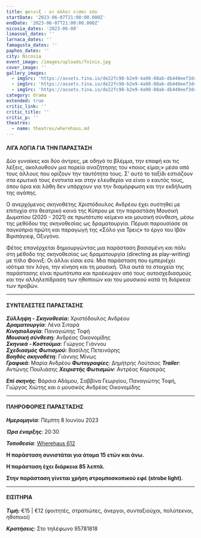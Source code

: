 ```yaml
---
title: φοινιξ - οι αλλοι εισαι εσυ
startDate: '2023-06-07T21:00:00.000Z'
endDate: '2023-06-07T21:00:00.000Z'
nicosia_dates: '2023-06-08'
limassol_dates: ''
larnaca_dates: ''
famagusta_dates: ''
paphos_dates: ''
city: Nicosia
event_image: /images/uploads/foinix.jpg
cover_image: ''
gallery_images:
  - imgSrc: 'https://assets.tina.io/de22fc98-b2e9-4a98-88ab-db440eef3dc1/Finix_1.jpg'
  - imgSrc: 'https://assets.tina.io/de22fc98-b2e9-4a98-88ab-db440eef3dc1/Finix_2.jpg'
  - imgSrc: 'https://assets.tina.io/de22fc98-b2e9-4a98-88ab-db440eef3dc1/Finix_3.jpg'
category: drama
extended: true
critic_link: ''
critic_title: ''
critic_p: ''
theatres:
  - name: theatres/wherehaus.md
---
```


#### ΛΙΓΑ ΛΟΓΙΑ ΓΙΑ ΤΗΝ ΠΑΡΑΣΤΑΣΗ

Δύο γυναίκες και δύο άντρες, με οδηγό το βλέμμα, την επαφή και τις λέξεις, ακολουθούν μια πορεία αναζήτησης του «ποιος είμαι;» μέσα από τους άλλους που ορίζουν την ταυτότητα τους. Σ’ αυτό το ταξίδι εστιάζουν στα ερωτικά τους ένστικτα και στην ελευθερία να είναι ο εαυτός τους, όπου όρια και λάθη δεν υπάρχουν για την διαμόρφωση και την εκδήλωση της αγάπης.

Ο ανερχόμενος σκηνοθέτης Χριστόδουλος Ανδρέου έχει συστηθεί με επιτυχία στο θεατρικό κοινό της Κύπρου με την παραστάση Μουσική Δωματίου (2020 - 2021) σε πρωτότυπο κείμενο και μουσική σύνθεση, μέσω της μεθόδου της σκηνοθεσίας ως δραματουργία. Πέρυσι παρουσίασε σε παγκύπρια πρώτη και παραγωγή της «Σόλο για Τρεις» το έργο του Ιβάν Βιριπάγιεφ, Οξυγόνο.

Φέτος επανέρχεται δημιουργώντας μια παράσταση βασισμένη και πάλι στη μέθοδο της σκηνοθεσίας ως δραματουργία (directing as play-writing) με τίτλο Φοινιξ: Οι άλλοι είσαι εσύ. Μια παράσταση που εμπεριέχει ισότιμα τον λόγο, την κίνηση και τη μουσική. Όλα αυτά τα στοιχεία της παράστασης είναι πρωτότυπα και προέκυψαν από τους αυτοσχεδιασμούς και την αλληλεπίδραση των ηθοποιών και του μουσικού κατά τη διάρκεια των προβών.

***

#### ΣΥΝΤΕΛΕΣΤΕΣ ΠΑΡΑΣΤΑΣΗΣ

***Σύλληψη - Σκηνοθεσία:*** Χριστόδουλος Ανδρέου\
***Δραματουργία***: Λένα Σιταρά\
***Κινησιολογία***: Παναγιώτης Τοφή\
***Μουσική σύνθεση:*** Ανδρέας Οικονομίδης\
***Σκηνικά - Κοστούμια***: Γιώργος Γιάννου\
***Σχεδιασμός Φωτισμού:*** Βασίλης Πετεινάρης\
***Βοηθός σκηνοθέτη***: Γιάννης Μίνως\
***Γραφικά***: Μαρία Ανδρέου
***Φωτογραφίες***: Δημήτρης Λούτσιος
***Trailer***: Αντώνης Πουλιάσης
***Χειριστής Φωτισμών***: Αντρέας Καρσεράς

***Επί σκηνής***: Βάρσια Αδάμου, Σαββίνα Γεωργίου, Παναγιώτης Τοφή, Γιώργος Χιώτης και ο μουσικός Ανδρέας Οικονομίδης

***

#### ΠΛΗΡΟΦΟΡΙΕΣ ΠΑΡΑΣΤΑΣΗΣ

***Ημερομηνία***: Πέμπτη 8 Ιουνίου 2023

***Ώρα έναρξης***: 20:30

***Τοποθεσία***: [Wherehaus 612](?#map "")

**Η παράσταση συνιστάται για άτομα 15 ετών και άνω.**

**Η παράσταση έχει διάρκεια 85 λεπτά.**

**Στην παράσταση γίνεται χρήση στρομποσκοπικού εφέ (strobe light).**

***

#### ΕΙΣΙΤΗΡΙΑ

***Τιμή:*** €15 | €12 (φοιτητές, στρατιώτες, άνεργοι, συνταξιούχοι, πολύτεκνοι, ηθοποιοί)

***Κρατήσεις***: Στο τηλέφωνο 95781818
